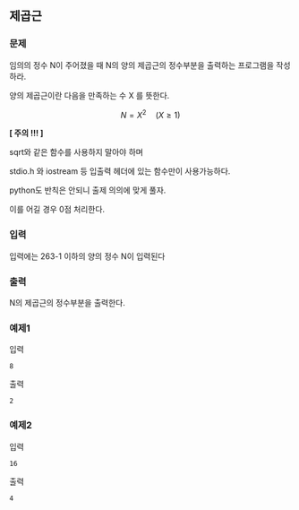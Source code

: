 ## 제곱근

### 문제


임의의 정수 N이 주어졌을 때 N의 양의 제곱근의 정수부분을 출력하는 프로그램을 작성하라.

양의 제곱근이란 다음을 만족하는 수 X 를 뜻한다.



$$N = X^2\quad (X≥1)$$


**[ 주의  !!! ]**

sqrt와 같은 함수를 사용하지 말아야 하며

stdio.h 와 iostream 등 입출력 헤더에 있는 함수만이 사용가능하다.

python도 반칙은 안되니 출제 의의에 맞게 풀자.

이를 어길 경우 0점 처리한다.


### 입력
입력에는 263-1 이하의 양의 정수 N이 입력된다


### 출력
N의 제곱근의 정수부분을 출력한다.


### 예제1
입력
```
8
```

출력
```
2
```

### 예제2
입력
```
16
```

출력
```
4
```